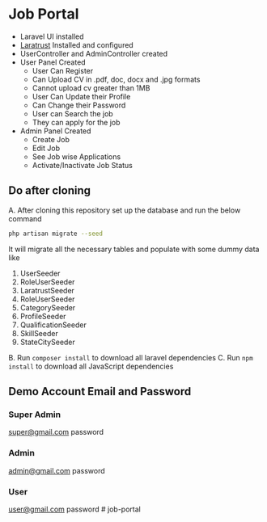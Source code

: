 # Job Portal

- Laravel UI installed
- [Laratrust](https://laratrust.santigarcor.me/docs/6.x/) Installed and configured
- UserController and AdminController created
- User Panel Created
  - User Can Register
  - Can Upload CV in .pdf, doc, docx and .jpg formats
  - Cannot upload cv greater than 1MB
  - User Can Update their Profile
  - Can Change their Password
  - User can Search the job
  - They can apply for the job
- Admin Panel Created
  - Create Job
  - Edit Job
  - See Job wise Applications
  - Activate/Inactivate Job Status

## Do after cloning
A. After cloning this repository set up the database and run the below command
```bash
php artisan migrate --seed
```
It will migrate all the necessary tables and populate with some dummy data like

1. UserSeeder
1. RoleUserSeeder
1. LaratrustSeeder
1. RoleUserSeeder
1. CategorySeeder
1. ProfileSeeder
1. QualificationSeeder
1. SkillSeeder
1. StateCitySeeder

B. Run `composer install` to download all laravel dependencies
C. Run `npm install` to download all JavaScript dependencies


## Demo Account Email and Password

### Super Admin

super@gmail.com
password

### Admin
admin@gmail.com
password


### User
user@gmail.com
password
#   j o b - p o r t a l  
 